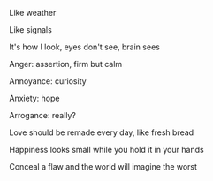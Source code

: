 ---
---

Like weather 

Like signals 

It's how I look, eyes don't see, brain sees

Anger: assertion, firm but calm  

Annoyance: curiosity 

Anxiety: hope 

Arrogance: really?

Love should be remade every day, like fresh bread 

Happiness looks small while you hold it in your hands 

Conceal a flaw and the world will imagine the worst